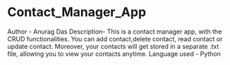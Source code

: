 # Contact_Manager_App
Author - Anurag Das
Description-
This is a contact manager app, with the CRUD functionalities. You can add contact,delete contact, read contact or update contact. Moreover, your contacts will get stored in a separate .txt file, allowing you to view your contacts anytime.
Language used - Python
